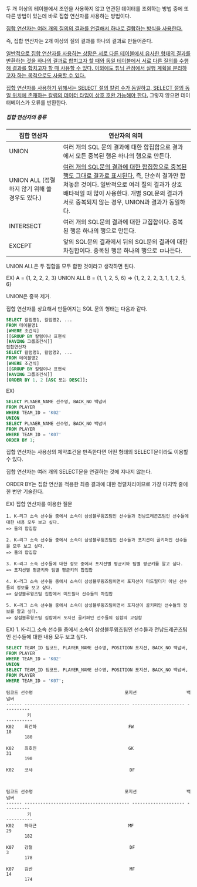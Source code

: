 두 개 이상의 테이블에서 조인을 사용하지 않고 연관된 데이터를 조회하는 방법 중에 또 다른 방법이 있는데 바로 집합 연산자를 사용하는 방법이다.

<u>집합 연산자는 여러 개의 질의의 결과를 연결해서 하나로 결합하는 방식을 사용한다.</u>

즉, 집합 연산자는 2개 이상의 질의 결과를 하나의 결과로 만들어준다.

<u>일반적으로 집합 연산자를 사용하는 상황은 서로 다른 테이블에서 유사한 형태의 결과를 반환하는 것을 하나의 결과로 합치고자 할 때와 동일 테이블에서 서로 다른 질의를 수행해 결과를 합치고자 할 때 사용할 수 있다. 이외에도 튜닝 관점에서 실행 계획을 분리하고자 하는 목적으로도 사용할 수 있다.</u>

<u>집합 연산자를 사용하기 위해서는 SELECT 절의 칼럼 수가 동일하고, SELECT 절의 동일 위치에 존재하는 칼럼의 데이터 타입이 상호 호환 가능해야 한다.</u> 그렇지 않으면 데이터베이스가 오류를 반환한다.



##### 집합 연산자의 종류

| 집합 연산자                                    | 연산자의 의미                                                |
| ---------------------------------------------- | ------------------------------------------------------------ |
| UNION                                          | 여러 개의 SQL 문의 결과에 대한 합집합으로 결과에서 모든 중복된 행은 하나의 행으로 만든다. |
| UNION ALL (정렬하지 않기 위해 쓸 경우도 있다.) | <u>여러 개의 SQL문의 결과에 대한 합집합으로 중복된 행도 그대로 결과로 표시된다.</u> 즉, 단순히 결과만 합쳐놓은 것이다. 일반적으로 여러 질의 결과가 상호 배타적일 때 많이 사용한다. 개별 SQL문의 결과가 서로 중복되지 않는 경우, UNION과 결과가 동일하다. |
| INTERSECT                                      | 여러 개의 SQL문의 결과에 대한 교집합이다. 중복된 행은 하나의 행으로 만든다. |
| EXCEPT                                         | 앞의 SQL문의 결과에서 뒤의 SQL문의 결과에 대한 차집합이다. 중복된 행은 하나의 행으로 ㅁ나든다. |

UNION ALL은 두 집합을 모두 합한 것이라고 생각하면 된다.

EX) A = {1, 2, 2, 2, 3} UNION ALL B = {1, 1, 2, 5, 6} => {1, 2, 2, 2, 3, 1, 1, 2, 5, 6}

UNION은 중복 제거.



집합 연산자를 상요해서 만들어지는 SQL 문의 형태는 다음과 같다.

```SQL
SELECT 칼럼명1, 칼럼명2, ...
FROM 테이블명1
[WHERE 조건식]
[[GROUP BY 칼럼이나 표현식
[HAVING 그룹조건식]]
집합연산자
SELECT 칼럼명1, 칼럼명2, ...
FROM 테이블명2
[WHERE 조건식]
[[GROUP BY 칼럼이나 표현식
[HAVING 그룹조건식]]
[ORDER BY 1, 2 [ASC 또는 DESC]];
```

EX)

```SQL
SELECT PLYAER_NAME 선수명, BACK_NO 백넘버
FROM PLAYER
WHERE TEAM_ID = 'K02'
UNION
SELECT PLYAER_NAME 선수명, BACK_NO 백넘버
FROM PLAYER
WHERE TEAM_ID = 'K07'
ORDER BY 1;
```

집합 연산자는 사용상의 제약조건을 만족한다면 어떤 형태의 SELECT문이라도 이용할 수 있다.

집합 연산자는 여러 개의 SELECT문을 연결하는 것에 지나지 않는다.

ORDER BY는 집합 연산을 적용한 최종 결과에 대한 정렬처리이므로 가장 마지막 줄에 한 번만 기술한다.



EX) 집합 연산자를 이용한 질문

```
1. K-리그 소속 선수들 중에서 소속이 삼성블루윙즈팀인 선수들과 전남드레곤즈팀인 선수들에 대한 내용 모두 보고 싶다.
=> 둘의 합집합

2. K-리그 소속 선수들 중에서 소속이 삼성블루윙즈팀인 선수들과 포지션이 골키퍼인 선수들을 모두 보고 싶다.
=> 둘의 합집합

3. K-리그 소속 선수들에 대한 정보 중에서 포지션별 평균키와 팀별 평균키를 알고 싶다.
=> 포지션별 평균키와 팀별 평균키의 합집합

4. K-리그 소속 선수들 중에서 소속이 삼성블루윙즈팀이면서 포지션이 미드필더가 아닌 선수들의 정보를 보고 싶다.
=> 삼성블루윙즈팀 집합에서 미드필터 선수들의 차집합

5. K-리그 소속 선수들 중에서 소속이 삼성블루윙즈팀이면서 포지션이 골키퍼인 선수들의 정보를 알고 싶다.
=> 삼섬블루윙즈팀 집합에서 포지션 골키퍼인 선수들의 집합의 교집합
```



EX) 1. K-리그 소속 선수들 중에서 소속이 삼성블루윙즈팀인 선수들과 전남드레곤즈팀인 선수들에 대한 내용 모두 보고 싶다.

```SQL
SELECT TEAM_ID 팀코드, PLAYER_NAME 선수명, POSITION 포지션, BACK_NO 백넘버, HEIGHT 키
FROM PLAYER
WHERE TEAM_ID = 'K02'
UNION
SELECT TEAM_ID 팀코드, PLAYER_NAME 선수명, POSITION 포지션, BACK_NO 백넘버, HEIGHT 키
FROM PLAYER
WHERE TEAM_ID = 'K07'; 
```

```
팀코드 선수명                                   포지션                   백넘버
------ ---------------------------------------- -------------------- ----------
        키
----------
K02    최건하                                   FW                           18
       180

K02    최호진                                   GK                           31
       190

K02    코샤                                     DF



팀코드 선수명                                   포지션                   백넘버
------ ---------------------------------------- -------------------- ----------
        키
----------
K02    하태근                                   MF                           29
       182

K07    강철                                     DF                            3
       178

K07    김반                                     MF                           14
       174
```

